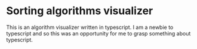 # Sorting algorithms visualizer

This is an algorithm visualizer written in typescript.
I am a newbie to typescript and so this was an opportunity for me to grasp something
about typescript.
